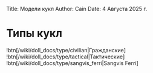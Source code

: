 Title: Модели кукл
Author: Cain
Date: 4 Августа 2025 г.

# Типы кукл
!btn[/wiki/doll_docs/type/civilian|Гражданские]
!btn[/wiki/doll_docs/type/tactical|Тактические]
!btn[/wiki/doll_docs/type/sangvis_ferri|Sangvis Ferri]
